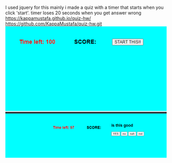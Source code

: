 I used jquery for this mainly
i made a quiz with a timer that starts when you click 'start'.
timer loses 20 seconds when you get answer wrong
https://kappamustafa.github.io/quiz-hw/
https://github.com/KappaMustafa/quiz-hw.git
![quiz](./assets/quiz%20remake.png)
![quiz](./assets/quiz%20remake%202.png)

